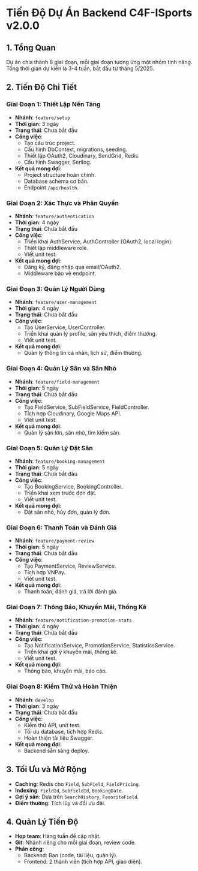 # Tiến Độ Dự Án Backend C4F-ISports v2.0.0

## 1. Tổng Quan
Dự án chia thành 8 giai đoạn, mỗi giai đoạn tương ứng một nhóm tính năng. Tổng thời gian dự kiến là 3-4 tuần, bắt đầu từ tháng 5/2025.

## 2. Tiến Độ Chi Tiết

### Giai Đoạn 1: Thiết Lập Nền Tảng
- **Nhánh**: `feature/setup`
- **Thời gian**: 3 ngày
- **Trạng thái**: Chưa bắt đầu
- **Công việc**:
  - Tạo cấu trúc project.
  - Cấu hình DbContext, migrations, seeding.
  - Thiết lập OAuth2, Cloudinary, SendGrid, Redis.
  - Cấu hình Swagger, Serilog.
- **Kết quả mong đợi**:
  - Project structure hoàn chỉnh.
  - Database schema cơ bản.
  - Endpoint `/api/health`.

### Giai Đoạn 2: Xác Thực và Phân Quyền
- **Nhánh**: `feature/authentication`
- **Thời gian**: 4 ngày
- **Trạng thái**: Chưa bắt đầu
- **Công việc**:
  - Triển khai AuthService, AuthController (OAuth2, local login).
  - Thiết lập middleware role.
  - Viết unit test.
- **Kết quả mong đợi**:
  - Đăng ký, đăng nhập qua email/OAuth2.
  - Middleware bảo vệ endpoint.

### Giai Đoạn 3: Quản Lý Người Dùng
- **Nhánh**: `feature/user-management`
- **Thời gian**: 4 ngày
- **Trạng thái**: Chưa bắt đầu
- **Công việc**:
  - Tạo UserService, UserController.
  - Triển khai quản lý profile, sân yêu thích, điểm thưởng.
  - Viết unit test.
- **Kết quả mong đợi**:
  - Quản lý thông tin cá nhân, lịch sử, điểm thưởng.

### Giai Đoạn 4: Quản Lý Sân và Sân Nhỏ
- **Nhánh**: `feature/field-management`
- **Thời gian**: 5 ngày
- **Trạng thái**: Chưa bắt đầu
- **Công việc**:
  - Tạo FieldService, SubFieldService, FieldController.
  - Tích hợp Cloudinary, Google Maps API.
  - Viết unit test.
- **Kết quả mong đợi**:
  - Quản lý sân lớn, sân nhỏ, tìm kiếm sân.

### Giai Đoạn 5: Quản Lý Đặt Sân
- **Nhánh**: `feature/booking-management`
- **Thời gian**: 5 ngày
- **Trạng thái**: Chưa bắt đầu
- **Công việc**:
  - Tạo BookingService, BookingController.
  - Triển khai xem trước đơn đặt.
  - Viết unit test.
- **Kết quả mong đợi**:
  - Đặt sân nhỏ, hủy đơn, quản lý đơn.

### Giai Đoạn 6: Thanh Toán và Đánh Giá
- **Nhánh**: `feature/payment-review`
- **Thời gian**: 5 ngày
- **Trạng thái**: Chưa bắt đầu
- **Công việc**:
  - Tạo PaymentService, ReviewService.
  - Tích hợp VNPay.
  - Viết unit test.
- **Kết quả mong đợi**:
  - Thanh toán, đánh giá, trả lời đánh giá.

### Giai Đoạn 7: Thông Báo, Khuyến Mãi, Thống Kê
- **Nhánh**: `feature/notification-promotion-stats`
- **Thời gian**: 4 ngày
- **Trạng thái**: Chưa bắt đầu
- **Công việc**:
  - Tạo NotificationService, PromotionService, StatisticsService.
  - Triển khai gợi ý khuyến mãi, thống kê.
  - Viết unit test.
- **Kết quả mong đợi**:
  - Thông báo, khuyến mãi, báo cáo.

### Giai Đoạn 8: Kiểm Thử và Hoàn Thiện
- **Nhánh**: `develop`
- **Thời gian**: 3 ngày
- **Trạng thái**: Chưa bắt đầu
- **Công việc**:
  - Kiểm thử API, unit test.
  - Tối ưu database, tích hợp Redis.
  - Hoàn thiện tài liệu Swagger.
- **Kết quả mong đợi**:
  - Backend sẵn sàng deploy.

## 3. Tối Ưu và Mở Rộng
- **Caching**: Redis cho `Field`, `SubField`, `FieldPricing`.
- **Indexing**: `FieldId`, `SubFieldId`, `BookingDate`.
- **Gợi ý sân**: Dựa trên `SearchHistory`, `FavoriteField`.
- **Điểm thưởng**: Tích lũy và đổi ưu đãi.

## 4. Quản Lý Tiến Độ
- **Họp team**: Hàng tuần để cập nhật.
- **Git**: Nhánh riêng cho mỗi giai đoạn, review code.
- **Phân công**:
  - Backend: Bạn (code, tài liệu, quản lý).
  - Frontend: 2 thành viên (tích hợp API, giao diện).